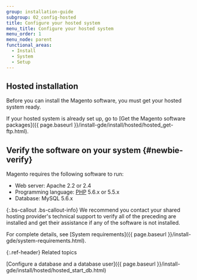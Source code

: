 ```yaml
---
group: installation-guide
subgroup: 02_config-hosted
title: Configure your hosted system
menu_title: Configure your hosted system
menu_order: 1
menu_node: parent
functional_areas:
  - Install
  - System
  - Setup
---
```


## Hosted installation

Before you can install the Magento software, you must get your hosted system ready.

If your hosted system is already set up, go to [Get the Magento software packages]({{ page.baseurl }}/install-gde/install/hosted/hosted_get-ftp.html).

## Verify the software on your system {#newbie-verify}

Magento requires the following software to run:

* Web server: Apache 2.2 or 2.4
* Programming language: [PHP](https://glossary.magento.com/php) 5.6.x or 5.5.x
* Database: MySQL 5.6.x

{:.bs-callout .bs-callout-info}
We recommend you contact your shared hosting provider's technical support to verify all of the preceding are installed and get their assistance if any of the software is not installed.

For complete details, see [System requirements]({{ page.baseurl }}/install-gde/system-requirements.html).

{:.ref-header}
Related topics

[Configure a database and a database user]({{ page.baseurl }}/install-gde/install/hosted/hosted_start_db.html)
